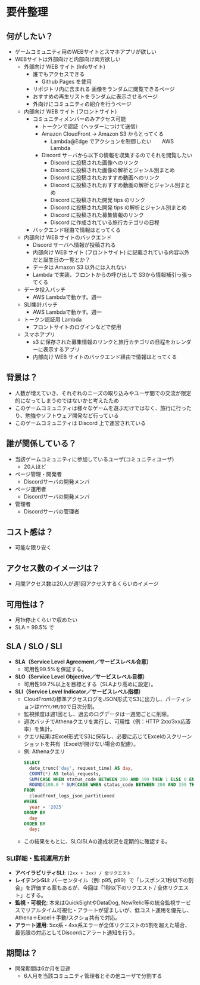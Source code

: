 # 要件整理
## 何がしたい？
- ゲームコミュニティ用のWEBサイトとスマホアプリが欲しい
- WEBサイトは外部向けと内部向け両方欲しい
  - 外部向け WEB サイト (Infoサイト) 
    - 誰でもアクセスできる
      - Github Pages を使用
    - リポジトリ内に含まれる 画像をランダムに閲覧できるページ
    - おすすめの再生リストをランダムに表示させるページ
    - 外向けにコミュニティの紹介を行うページ
  - 内部向け WEB サイト (フロントサイト) 
    - コミュニティメンバーのみアクセス可能
      - トークンで認証（ヘッダーにつけて送信）
      - Amazon CloudFront → Amazon S3 からとってくる
        - Lambda@Edge でアクションを制御したい　　AWS Lambda 
      - Discord サーバから以下の情報を収集するのでそれを閲覧したい
        - Discord に投稿された画像へのリンク
        - Discord に投稿された画像の解析とジャンル別まとめ
        - Discord に投稿されたおすすめ動画へのリンク
        - Discord に投稿されたおすすめ動画の解析とジャンル別まとめ
        - Discord に投稿された開発 tips のリンク
        - Discord に投稿された開発 tips の解析とジャンル別まとめ
        - Discord に投稿された募集情報のリンク
        - Discord に作成されている旅行カテゴリの日程
    - バックエンド経由で情報はとってくる
  - 内部向け WEB サイトのバックエンド
    - Discord サーバへ情報が投稿される
    - 内部向け WEB サイト (フロントサイト) に記載されている内容以外だと誕生日の一覧とか？
    - データは Amazon S3 以外には入れない
    - Lambda で実装、フロントからの呼び出しで S3から情報補引っ張ってくる
  - データ投入バッチ
    - AWS Lambdaで動かす。週一
  - SLI集計バッチ
    - AWS Lambdaで動かす。週一
  - トークン認証用 Lambda
    - フロントサイトのログインなどで使用
  - スマホアプリ
    - s3 に保存された募集情報のリンクと旅行カテゴリの日程をカレンダーに表示するアプリ
    - 内部向け WEB サイトのバックエンド経由で情報はとってくる
## 背景は？
- 人数が増えていき、それぞれのニーズの取り込みやユーザ間での交流が限定的になってしまうのではないかと考えたため
- このゲームコミュニティは様々なゲームを遊ぶだけではなく、旅行に行ったり、勉強やソフトウェア開発など行っている
- このゲームコミュニティは Discord 上で運営されている
## 誰が関係している？
- 当該ゲームコミュニティに参加しているユーザ(コミュニティユーザ)
  - 20人ほど
- ページ管理・開発者
  - Discordサーバの開発メンバ
- ページ運用者
  - Discordサーバの開発メンバ
- 管理者
  - Discordサーバの管理者
## コスト感は？
- 可能な限り安く
## アクセス数のイメージは？
- 月間アクセス数は20人が週1回アクセスするくらいのイメージ
## 可用性は？
- 月1h停止くらいで収めたい
- SLA = 99.5% で

## SLA / SLO / SLI

- **SLA（Service Level Agreement／サービスレベル合意）**  
  - 可用性99.5%を保証する。
- **SLO（Service Level Objective／サービスレベル目標）**  
  - 可用性99.7%以上を目標とする（SLAより高めに設定）。
- **SLI（Service Level Indicator／サービスレベル指標）**  
  - CloudFrontの標準アクセスログをJSON形式でS3に出力し、パーティションは`YYYY/MM/DD`で日次分割。
  - 監視頻度は週1回とし、過去のログデータは一週間ごとに削除。
  - 週次バッチでAthenaクエリを実行し、可用性（例：HTTP 2xx/3xx応答率）を集計。
  - クエリ結果はExcel形式でS3に保存し、必要に応じてExcelのスクリーンショットを共有（Excelが開けない場合の配慮）。
  - 例: Athenaクエリ
    ```sql
    SELECT
      date_trunc('day', request_time) AS day,
      COUNT(*) AS total_requests,
      SUM(CASE WHEN status_code BETWEEN 200 AND 399 THEN 1 ELSE 0 END) AS success_requests,
      ROUND(100.0 * SUM(CASE WHEN status_code BETWEEN 200 AND 399 THEN 1 ELSE 0 END) / COUNT(*), 2) AS availability_percent
    FROM
      cloudfront_logs_json_partitioned
    WHERE
      year = '2025'
    GROUP BY
      day
    ORDER BY
      day;
    ```
  - この結果をもとに、SLO/SLAの達成状況を定期的に確認する。

### SLI詳細・監視運用方針
- **アベイラビリティSLI**: `(2xx + 3xx) / 全リクエスト`
- **レイテンシSLI**: パーセンタイル（例: p95, p99）で「レスポンス1秒以下の割合」を評価する案もあるが、今回は「1秒以下のリクエスト / 全体リクエスト」とする。
- **監視・可視化**: 本来はQuickSightやDataDog, NewRelic等の統合監視サービスでリアルタイム可視化・アラートが望ましいが、低コスト運用を優先し、Athena＋Excel＋手動/スクショ共有で対応。
- **アラート運用**: 5xx系・4xx系エラーが全体リクエストの5割を超えた場合、最低限の対応としてDiscordにアラート通知を行う。
## 期間は？
- 開発期間は6か月を目途
  - 6人月を当該コミュニティ管理者とその他ユーザで分割する
